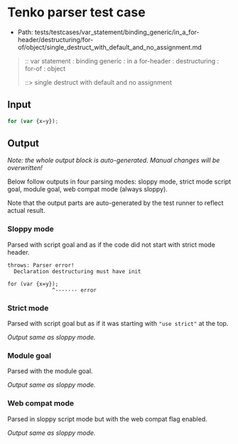# Tenko parser test case

- Path: tests/testcases/var_statement/binding_generic/in_a_for-header/destructuring/for-of/object/single_destruct_with_default_and_no_assignment.md

> :: var statement : binding generic : in a for-header : destructuring : for-of : object
>
> ::> single destruct with default and no assignment

## Input

`````js
for (var {x=y});
`````

## Output

_Note: the whole output block is auto-generated. Manual changes will be overwritten!_

Below follow outputs in four parsing modes: sloppy mode, strict mode script goal, module goal, web compat mode (always sloppy).

Note that the output parts are auto-generated by the test runner to reflect actual result.

### Sloppy mode

Parsed with script goal and as if the code did not start with strict mode header.

`````
throws: Parser error!
  Declaration destructuring must have init

for (var {x=y});
              ^------- error
`````

### Strict mode

Parsed with script goal but as if it was starting with `"use strict"` at the top.

_Output same as sloppy mode._

### Module goal

Parsed with the module goal.

_Output same as sloppy mode._

### Web compat mode

Parsed in sloppy script mode but with the web compat flag enabled.

_Output same as sloppy mode._
